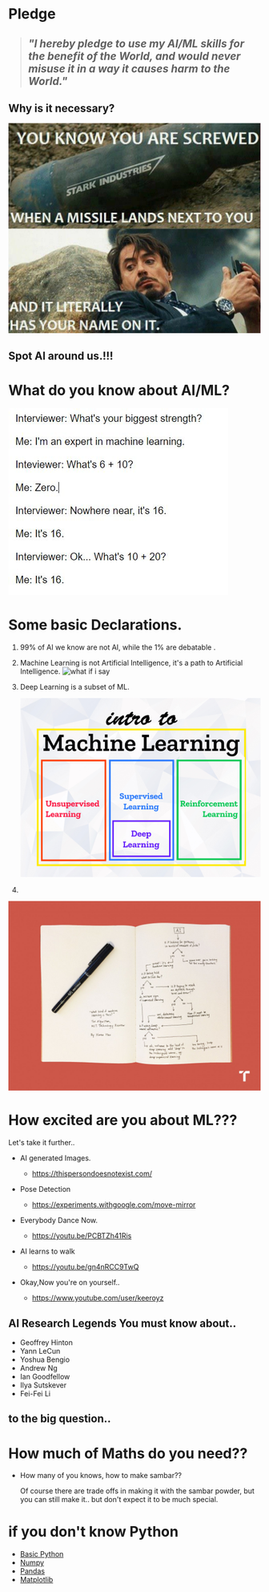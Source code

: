  # Pledge 

> ## *"I hereby pledge to use my AI/ML skills for the benefit of the World, and would never misuse it in a way it causes harm to the World."*

## Why is it necessary?

![stark_name](assets/dont_screw.jpg)

## Spot AI around us.!!!

# What do you know about AI/ML?

![ML interview](assets/ml_learning.jpg)

# Some basic Declarations.

1. 99% of AI we know are not AI, while the 1% are debatable .

2. Machine Learning is not Artificial Intelligence, it's a path to Artificial Intelligence.
![what if i say](assets/ml_ai_diff.jpg)

3. Deep Learning is a subset of ML.

   ![Ml subset](assets/ml_subset.jpg)
   
4.

![Flow Chart](assets/ai_flowchart.jpg)

# How excited are you about ML???
Let's take it further..
* AI generated Images.
  * https://thispersondoesnotexist.com/
  
* Pose Detection
  * https://experiments.withgoogle.com/move-mirror

* Everybody Dance Now.
  * https://youtu.be/PCBTZh41Ris
  
* AI learns to walk
  * https://youtu.be/gn4nRCC9TwQ
  
* Okay,Now you're on yourself..
  * https://www.youtube.com/user/keeroyz
  
  
## AI Research Legends You must know about..
  
* Geoffrey Hinton
* Yann LeCun
* Yoshua Bengio
* Andrew Ng
* Ian Goodfellow
* Ilya Sutskever
* Fei-Fei Li
  
## to the big question..
# How much of Maths do you need??
  
  * How many of you knows, how to make sambar??
  
    Of course there are trade offs in making it with the sambar powder, but you can still make it.. but don't expect it to be much special.
  
# if you don't know Python

* [Basic Python](https://github.com/GokulDas027/basic-python)
* [Numpy](https://colab.research.google.com/drive/13UE2YYNkhM7nuHgfMn98r8cOl6CiNoFY)
* [Pandas](https://colab.research.google.com/drive/1AaqxSbupGhh6pNTfftfLhWxwOCimFBAk)
* [Matplotlib](https://colab.research.google.com/drive/1ahJL5hYpsLarDivNzi3OXxyybnXk4aP5)


